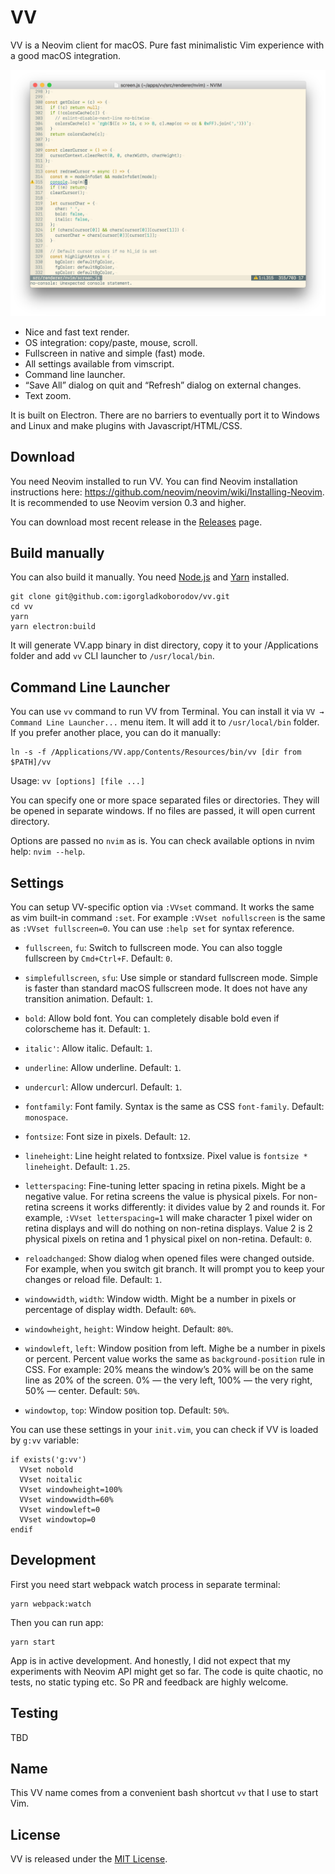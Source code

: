 VV
==

VV is a Neovim client for macOS. Pure fast minimalistic Vim experience with a good macOS integration.

![VV screenshot](assets/screenshot.png)

* Nice and fast text render.
* OS integration: copy/paste, mouse, scroll.
* Fullscreen in native and simple (fast) mode.
* All settings available from vimscript.
* Command line launcher.
* “Save All” dialog on quit and “Refresh” dialog on external changes.
* Text zoom.

It is built on Electron. There are no barriers to eventually port it to Windows and Linux and make plugins with Javascript/HTML/CSS.

Download
--------

You need Neovim installed to run VV. You can find Neovim installation instructions here: https://github.com/neovim/neovim/wiki/Installing-Neovim. It is recommended to use Neovim version 0.3 and higher.

You can download most recent release in the [Releases](https://github.com/igorgladkoborodov/vv/releases/latest) page.

Build manually
--------------

You can also build it manually. You need [Node.js](https://nodejs.org/en/download/) and [Yarn](https://yarnpkg.com/lang/en/) installed.

```
git clone git@github.com:igorgladkoborodov/vv.git
cd vv
yarn
yarn electron:build
```

It will generate VV.app binary in dist directory, copy it to your /Applications folder and add `vv` CLI launcher to `/usr/local/bin`.

Command Line Launcher
---------------------

You can use `vv` command to run VV from Terminal. You can install it via `VV → Command Line Launcher...` menu item. It will add it to `/usr/local/bin` folder. If you prefer another place, you can do it manually:

```
ln -s -f /Applications/VV.app/Contents/Resources/bin/vv [dir from $PATH]/vv
```

Usage: `vv [options] [file ...]`

You can specify one or more space separated files or directories. They will be opened in separate windows. If no files are passed, it will open current directory.

Options are passed no `nvim` as is. You can check available options in nvim help: `nvim --help`.

Settings
--------

You can setup VV-specific option via `:VVset` command. It works the same as vim built-in command `:set`. For example `:VVset nofullscreen` is the same as `:VVset fullscreen=0`. You can use `:help set` for syntax reference.

* `fullscreen`, `fu`: Switch to fullscreen mode. You can also toggle fullscreen by `Cmd+Ctrl+F`. Default: `0`.

* `simplefullscreen`, `sfu`: Use simple or standard fullscreen mode. Simple is faster than standard macOS fullscreen mode. It does not have any transition animation. Default: `1`.

* `bold`: Allow bold font. You can completely disable bold even if colorscheme has it. Default: `1`.
* `italic'`: Allow italic. Default: `1`.
* `underline`: Allow underline. Default: `1`.
* `undercurl`: Allow undercurl. Default: `1`.
* `fontfamily`: Font family. Syntax is the same as CSS `font-family`. Default: `monospace`.
* `fontsize`: Font size in pixels. Default: `12`.
* `lineheight`: Line height related to fontxsize. Pixel value is `fontsize * lineheight`. Default: `1.25`.
* `letterspacing`: Fine-tuning letter spacing in retina pixels. Might be a negative value. For retina screens the value is physical pixels. For non-retina screens it works differently: it divides value by 2 and rounds it. For example, `:VVset letterspacing=1` will make character 1 pixel wider on retina displays and will do nothing on non-retina displays. Value 2 is 2 physical pixels on retina and 1 physical pixel on non-retina. Default: `0`.
* `reloadchanged`: Show dialog when opened files were changed outside. For example, when you switch git branch. It will prompt you to keep your changes or reload file. Default: `1`.
* `windowwidth`, `width`: Window width. Might be a number in pixels or percentage of display width. Default: `60%`.
* `windowheight`, `height`: Window height. Default: `80%`.
* `windowleft`, `left`: Window position from left. Mighe be a number in pixels or percent. Percent value works the same as `background-position` rule in CSS. For example: 20% means the window’s 20% will be on the same line as 20% of the screen. 0% — the very left, 100% — the very right, 50% — center. Default: `50%`.
* `windowtop`, `top`: Window position top. Default: `50%`.

You can use these settings in your `init.vim`, you can check if VV is loaded by `g:vv` variable:

```
if exists('g:vv')
  VVset nobold
  VVset noitalic
  VVset windowheight=100%
  VVset windowwidth=60%
  VVset windowleft=0
  VVset windowtop=0
endif
```

Development
-----------

First you need start webpack watch process in separate terminal:
```
yarn webpack:watch
```

Then you can run app:
```
yarn start
```

App is in active development. And honestly, I did not expect that my experiments with Neovim API might get so far. The code is quite chaotic, no tests, no static typing etc. So PR and feedback are highly welcome.

Testing
-------

TBD

Name
----

This VV name comes from a convenient bash shortcut `vv` that I use to start Vim.

License
-------

VV is released under the [MIT License](https://opensource.org/licenses/MIT).

